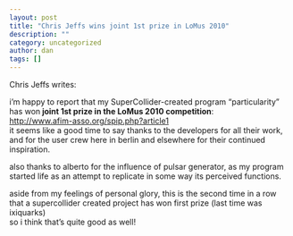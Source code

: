 ```yaml
---
layout: post
title: "Chris Jeffs wins joint 1st prize in LoMus 2010"
description: ""
category: uncategorized
author: dan
tags: []
---
```

<p>Chris Jeffs writes:</p>
<p>i&#8217;m happy to report that my SuperCollider-created program  &#8220;particularity&#8221; has won<strong> joint 1st prize in the LoMus 2010 competition</strong>:<br />
<a href="http://www.afim-asso.org/spip.php?article1" target="_blank">http://www.afim-asso.org/spip.php?article1</a><br />
it seems like a good time to say thanks to the developers for all their  work, and for the user crew here in berlin and elsewhere for their  continued inspiration.</p>
<p>also thanks to alberto for the influence of pulsar generator, as my  program started life as an attempt to replicate in some way its  perceived functions.</p>
<p>aside from my feelings of personal glory, this is the second time in a  row that a supercollider created project has won first prize (last time  was ixiquarks)<br />
so i think that&#8217;s quite good as well!</p>
